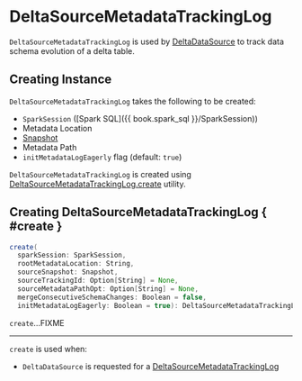 # DeltaSourceMetadataTrackingLog

`DeltaSourceMetadataTrackingLog` is used by [DeltaDataSource](DeltaDataSource.md) to track data schema evolution of a delta table.

## Creating Instance

`DeltaSourceMetadataTrackingLog` takes the following to be created:

* <span id="sparkSession"> `SparkSession` ([Spark SQL]({{ book.spark_sql }}/SparkSession))
* <span id="rootMetadataLocation"> Metadata Location
* <span id="sourceSnapshot"> [Snapshot](../Snapshot.md)
* <span id="sourceMetadataPathOpt"> Metadata Path
* <span id="initMetadataLogEagerly"> `initMetadataLogEagerly` flag (default: `true`)

`DeltaSourceMetadataTrackingLog` is created using [DeltaSourceMetadataTrackingLog.create](#create) utility.

## Creating DeltaSourceMetadataTrackingLog { #create }

```scala
create(
  sparkSession: SparkSession,
  rootMetadataLocation: String,
  sourceSnapshot: Snapshot,
  sourceTrackingId: Option[String] = None,
  sourceMetadataPathOpt: Option[String] = None,
  mergeConsecutiveSchemaChanges: Boolean = false,
  initMetadataLogEagerly: Boolean = true): DeltaSourceMetadataTrackingLog
```

`create`...FIXME

---

`create` is used when:

* `DeltaDataSource` is requested for a [DeltaSourceMetadataTrackingLog](DeltaDataSource.md#getMetadataTrackingLogForDeltaSource)
